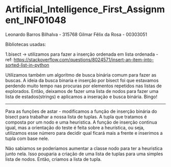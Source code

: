 # Artificial_Intelligence_First_Assignment_INF01048

Leonardo Barros Bilhalva - 315768
Gilmar Fêlix da Rosa - 00303051

Bibliotecas usadas:

1.bisect -> utilizamos para fazer a inserção ordenada em lista ordenada - ref: https://stackoverflow.com/questions/8024571/insert-an-item-into-sorted-list-in-python

Utilizamos também um algoritmo de busca binária comum para fazer as buscas.
A ideia da busca binaria e inserção por bisect foi que estavamos perdendo muito tempo nas procuras por elementos repetidos nas listas de explorados. Então, deixamos de fazer uma lista de nodos para fazer uma lista de estados(strings) e aplicamos a inseração e busca binária. Bingo!

------------

Para as funções de astar - modificamos a função de inserção binária do bisect para trabalhar a nossa lista de tuplas. A tupla que tratamos é composta por um nodo e uma heuristica. A função de inserção continua igual, mas a orientação do teste é feita sobre a heurística, ou seja, utilizamos esse número para decidir qual ficará mais a frente e inserimos a tupla com base nele.

Não sabiamos se poderiamos aumentar a classe nodo para ter a heuristica junto nela. Isso pouparia a criação de uma lista de tuplas para uma simples lista de nodos. Então, criamos a lista de tupla.
